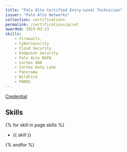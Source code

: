 ```yaml
---
title: "Palo Alto Certified Entry-Level Technician"
issuer: "Palo Alto Networks"
collection: certifications
permalink: /certifications/pccet
awarded: 2023-03-23
skills:
    - Firewalls,
    - Cybersecurity
    - Cloud Security
    - Endpoint Security
    - Palo ALto NGFW
    - Cortex XDR
    - Cortex Data Lake
    - Panorama
    - WildFire
    - PANOS 
---
```


[Credential](https://www.credly.com/badges/f5e5b3ac-9e3b-485b-91b0-6b072e852545/linked_in_profile)

## Skills

{% for skill in page.skills %}

* {{ skill }}
  
{% endfor %}
